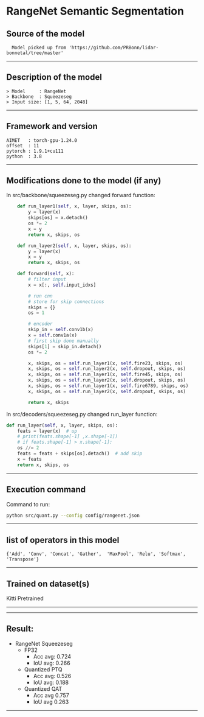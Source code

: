 # RangeNet Semantic Segmentation

## Source of the model

	  Model picked up from 'https://github.com/PRBonn/lidar-bonnetal/tree/master'

---

## Description of the model

	> Model     : RangeNet
    > Backbone  : Squeezeseg
	> Input size: [1, 5, 64, 2048]

---

## Framework and version

    AIMET   : torch-gpu-1.24.0
    offset  : 11
    pytorch : 1.9.1+cu111
    python  : 3.8

---

## Modifications done to the model (if any)

In src/backbone/squeezeseg.py changed forward function:
```python
    def run_layer1(self, x, layer, skips, os):
        y = layer(x)
        skips[os] = x.detach()
        os *= 2
        x = y
        return x, skips, os

    def run_layer2(self, x, layer, skips, os):
        y = layer(x)
        x = y
        return x, skips, os

    def forward(self, x):
        # filter input
        x = x[:, self.input_idxs]

        # run cnn
        # store for skip connections
        skips = {}
        os = 1

        # encoder
        skip_in = self.conv1b(x)
        x = self.conv1a(x)
        # first skip done manually
        skips[1] = skip_in.detach()
        os *= 2

        x, skips, os = self.run_layer1(x, self.fire23, skips, os)
        x, skips, os = self.run_layer2(x, self.dropout, skips, os)
        x, skips, os = self.run_layer1(x, self.fire45, skips, os)
        x, skips, os = self.run_layer2(x, self.dropout, skips, os)
        x, skips, os = self.run_layer1(x, self.fire6789, skips, os)
        x, skips, os = self.run_layer2(x, self.dropout, skips, os)

        return x, skips
```

In src/decoders/squeezeseg.py changed run_layer function:
```python
def run_layer(self, x, layer, skips, os):
    feats = layer(x)  # up
    # print(feats.shape[-1] ,x.shape[-1])
    # if feats.shape[-1] > x.shape[-1]:
    os //= 2  
    feats = feats + skips[os].detach()  # add skip
    x = feats
    return x, skips, os
```

---

## Execution command
Command to run:
```bash
python src/quant.py --config config/rangenet.json
```

---

## list of operators in this model

 	{'Add', 'Conv', 'Concat', 'Gather',  'MaxPool', 'Relu', 'Softmax', 'Transpose'}

---

## Trained on dataset(s)

Kitti Pretrained

---

<!-- ## Path to datasets

	- Internal Datsets - Used 2k images for calibration and 50k images for validation from Imagenet Dataset.
	- External Datasets - URLs -->

---

## Result:

  - RangeNet Squeezeseg
    - FP32 
        - Acc avg: 0.724
        - IoU avg: 0.266
    - Quantized PTQ
        - Acc avg: 0.526
        - IoU avg: 0.188
    - Quantized QAT
        - Acc avg 0.757
        - IoU avg 0.263
        
---